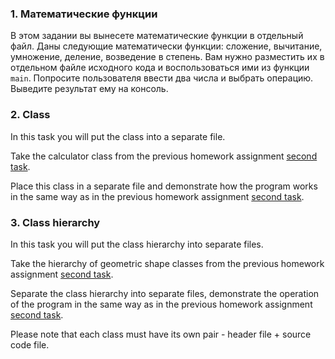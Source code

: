 ### 1. Математические функции
В этом задании вы вынесете математические функции в отдельный файл.
Даны следующие математически функции: сложение, вычитание, умножение, деление, возведение в степень.
Вам нужно разместить их в отдельном файле исходного кода и воспользоваться ими из функции `main`.
Попросите пользователя ввести два числа и выбрать операцию. Выведите результат ему на консоль.

### 2. Class
In this task you will put the class into a separate file.

Take the calculator class from the previous homework assignment [second task](https://github.com/Alexander-Eismont/Netology-Ch3-Basic-programming-in-CPP/blob/main/lesson-02/task.md).

Place this class in a separate file and demonstrate how the program works in the same way as in the previous homework assignment [second task](https://github.com/Alexander-Eismont/Netology-Ch3-Basic-programming-in-CPP/blob/main/lesson-02/task.md).

### 3. Class hierarchy
In this task you will put the class hierarchy into separate files.

Take the hierarchy of geometric shape classes from the previous homework assignment [second task](https://github.com/Alexander-Eismont/Netology-Ch3-Basic-programming-in-CPP/blob/main/lesson-04/tasks.md).

Separate the class hierarchy into separate files, demonstrate the operation of the program in the same way as in the previous homework assignment [second task](https://github.com/Alexander-Eismont/Netology-Ch3-Basic-programming-in-CPP/blob/main/lesson-04/tasks.md).

Please note that each class must have its own pair - header file + source code file.